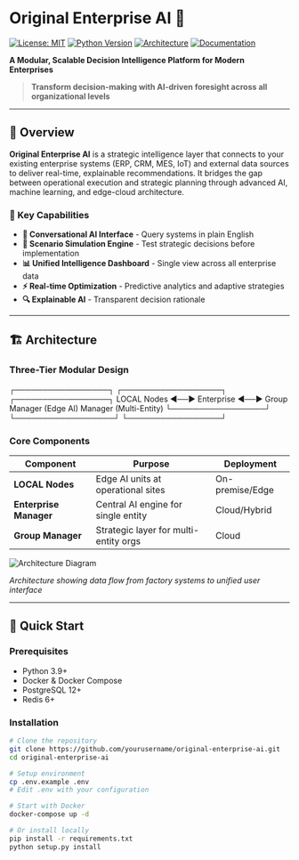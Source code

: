 # Original Enterprise AI 🚀

[![License: MIT](https://img.shields.io/badge/License-MIT-yellow.svg)](https://opensource.org/licenses/MIT)
[![Python Version](https://img.shields.io/badge/python-3.9+-blue.svg)](https://www.python.org/downloads/)
[![Architecture](https://img.shields.io/badge/architecture-modular-green.svg)](https://github.com/yourusername/original-enterprise-ai)
[![Documentation](https://img.shields.io/badge/docs-white_paper-brightgreen.svg)](Original%20Enterprise%20AI-Concept%20by%20Varun%20Pillai.pdf)

**A Modular, Scalable Decision Intelligence Platform for Modern Enterprises**

> **Transform decision-making with AI-driven foresight across all organizational levels**

---

## 📖 Overview

**Original Enterprise AI** is a strategic intelligence layer that connects to your existing enterprise systems (ERP, CRM, MES, IoT) and external data sources to deliver real-time, explainable recommendations. It bridges the gap between operational execution and strategic planning through advanced AI, machine learning, and edge-cloud architecture.

### 🎯 Key Capabilities

- **🤖 Conversational AI Interface** - Query systems in plain English
- **🔮 Scenario Simulation Engine** - Test strategic decisions before implementation
- **📊 Unified Intelligence Dashboard** - Single view across all enterprise data
- **⚡ Real-time Optimization** - Predictive analytics and adaptive strategies
- **🔍 Explainable AI** - Transparent decision rationale

---

## 🏗️ Architecture

### Three-Tier Modular Design
┌─────────────────┐ ┌──────────────────┐ ┌─────────────────┐
  LOCAL Nodes     ◄──► Enterprise      ◄──►  Group Manager 
  (Edge AI)              Manager            (Multi-Entity) 
└─────────────────┘ └──────────────────┘ └─────────────────┘

### Core Components

| Component | Purpose | Deployment |
|-----------|---------|------------|
| **LOCAL Nodes** | Edge AI units at operational sites | On-premise/Edge |
| **Enterprise Manager** | Central AI engine for single entity | Cloud/Hybrid |
| **Group Manager** | Strategic layer for multi-entity orgs | Cloud |

![Architecture Diagram](ENTERPRISE%20MANAGER.svg)

*Architecture showing data flow from factory systems to unified user interface*

---

## 🚀 Quick Start

### Prerequisites

- Python 3.9+
- Docker & Docker Compose
- PostgreSQL 12+
- Redis 6+

### Installation

```bash
# Clone the repository
git clone https://github.com/yourusername/original-enterprise-ai.git
cd original-enterprise-ai

# Setup environment
cp .env.example .env
# Edit .env with your configuration

# Start with Docker
docker-compose up -d

# Or install locally
pip install -r requirements.txt
python setup.py install
